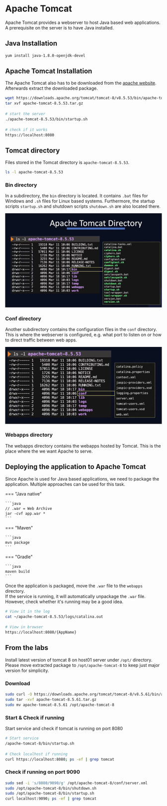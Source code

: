 # Apache Tomcat

Apache Tomcat provides a webserver to host Java based web applications.  
A prerequisite on the server is to have Java installed.  

## Java Installation

```bash
yum install java-1.8.0-openjdk-devel
```  

## Apache Tomcat Installation

The Apache Tomcat also has to be downloaded from the [apache website](https://tomcat.apache.org/).  
Afterwards extract the downloaded package.  

```bash
wget https://downloads.apache.org/tomcat/tomcat-8/v8.5.53/bin/apache-tomcat-8.5.53.tar.gz
tar xvf apache-tomcat-8.5.53.tar.gz

# start the server
./apache-tomcat-8.5.53/bin/startup.sh

# check if it works
https://localhost:8080
```

## Tomcat directory

Files stored in the Tomcat directory is `apache-tomcat-8.5.53`.  

```bash
ls -l apache-tomcat-8.5.53
```

### Bin directory

In a subdirectory, the `bin` directory is located. It contains `.bat` files for Windows and `.sh` files for Linux based systems. Furthermore, the startup scripts `startup.sh` and shutdown scripts `shutdown.sh` are also located there.  

![img](../imgs/tomcat-bin-dir.png)

### Conf directory

Another subdirectory contains the configuration files in the `conf` directory. This is where the webserver is configured, e.g. what port to listen on or how to direct traffic between web apps.  

![img](../imgs/tomcat-conf-dir.png)

### Webapps directory

The webapps directory contains the webapps hosted by Tomcat. This is the place where the we want Apache to serve.

## Deploying the application to Apache Tomcat

Since Apache is used for Java based applications, we need to package the application. Multiple approaches can be used for this task.

=== "Java native"

    ```java
    // .war = Web Archive
    jar -cvf app.war *
    ```

=== "Maven"

    ```java
    mvn package
    ```

=== "Gradle"

    ```java
    maven build
    ```

Once the application is packaged, move the `.war` file to the `webapps` directory.  
If the service is running, it will automatically unpackage the `.war` file. However, check whether it's running may be a good idea.  

```bash
# View it in the log
cat ~/apache-tomcat-8.5.53/logs/catalina.out

# View in browser
https://localhost:8080/{AppName}
```

## From the labs

Install latest version of tomcat 8 on host01 server under `/opt/` directory. Please move extracted package to `/opt/apache-tomcat-8` to keep just major version for simplicity.  

### Download

```bash
sudo curl -O https://downloads.apache.org/tomcat/tomcat-8/v8.5.61/bin/apache-tomcat-8.5.61.tar.gz
sudo tar -xvf apache-tomcat-8.5.61.tar.gz
sudo mv apache-tomcat-8.5.61 /opt/apache-tomcat-8
```

### Start & Check if running  

Start service and check if tomcat is running on port 8080  

```bash
# Start service
/apache-tomcat-8/bin/startup.sh

# Check localhost if running
curl https://localhost:8080; ps -ef | grep tomcat
```

### Check if running on port 9090  

```bash
sudo sed -i 's/8080/9090/g' /opt/apache-tomcat-8/conf/server.xml
sudo /opt/apache-tomcat-8/bin/shutdown.sh
sudo /opt/apache-tomcat-8/bin/startup.sh
curl localhost:9090; ps -ef | grep tomcat
```